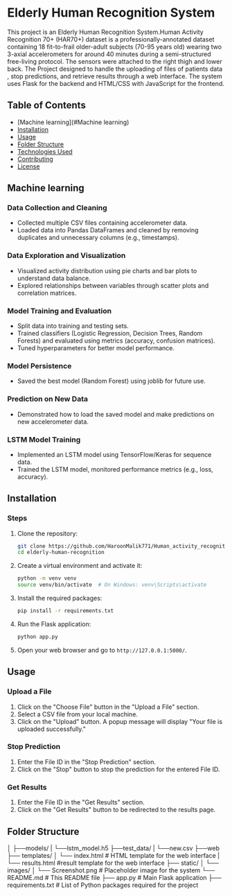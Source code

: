 # Elderly Human Recognition System
This project is an Elderly Human Recognition System.Human Activity Recognition 70+ (HAR70+) dataset is a professionally-annotated dataset containing 18 fit-to-frail older-adult subjects (70-95 years old) wearing two 3-axial accelerometers for around 40 minutes during a semi-structured free-living protocol. The sensors were attached to the right thigh and lower back. The Project designed to handle the uploading of files of patients data , stop predictions, and retrieve results through a web interface. The system uses Flask for the backend and HTML/CSS with JavaScript for the frontend.

## Table of Contents
- [Machine learning](#Machine learning)
- [Installation](#installation)
- [Usage](#usage)
- [Folder Structure](#folder-structure)
- [Technologies Used](#technologies-used)
- [Contributing](#contributing)
- [License](#license)

## Machine learning
### Data Collection and Cleaning

- Collected multiple CSV files containing accelerometer data.
- Loaded data into Pandas DataFrames and cleaned by removing duplicates and unnecessary columns (e.g., timestamps).

### Data Exploration and Visualization

- Visualized activity distribution using pie charts and bar plots to understand data balance.
- Explored relationships between variables through scatter plots and correlation matrices.

### Model Training and Evaluation

- Split data into training and testing sets.
- Trained classifiers (Logistic Regression, Decision Trees, Random Forests) and evaluated using metrics (accuracy, confusion matrices).
- Tuned hyperparameters for better model performance.

### Model Persistence

- Saved the best model (Random Forest) using joblib for future use.

### Prediction on New Data

- Demonstrated how to load the saved model and make predictions on new accelerometer data.

### LSTM Model Training

- Implemented an LSTM model using TensorFlow/Keras for sequence data.
- Trained the LSTM model, monitored performance metrics (e.g., loss, accuracy).

## Installation



### Steps
1. Clone the repository:
    ```bash
    git clone https://github.com/HaroonMalik771/Human_activity_recognition_system.git
    cd elderly-human-recognition
    ```

2. Create a virtual environment and activate it:
    ```bash
    python -m venv venv
    source venv/bin/activate  # On Windows: venv\Scripts\activate
    ```

3. Install the required packages:
    ```bash
    pip install -r requirements.txt
    ```

4. Run the Flask application:
    ```bash
    python app.py
    ```

5. Open your web browser and go to `http://127.0.0.1:5000/`.

## Usage

### Upload a File
1. Click on the "Choose File" button in the "Upload a File" section.
2. Select a CSV file from your local machine.
3. Click on the "Upload" button. A popup message will display "Your file is uploaded successfully."

### Stop Prediction
1. Enter the File ID in the "Stop Prediction" section.
2. Click on the "Stop" button to stop the prediction for the entered File ID.

### Get Results
1. Enter the File ID in the "Get Results" section.
2. Click on the "Get Results" button to be redirected to the results page.

## Folder Structure

│
├──models/
| └──lstm_model.h5
├──test_data/
| └──new.csv
├──web
├── templates/
│ └── index.html # HTML template for the web interface
| └── results.html #result template for the web interface
├── static/
│ └── images/
│ └── Screenshot.png # Placeholder image for the system
└── README.md # This README file
├── app.py # Main Flask application
├── requirements.txt # List of Python packages required for the project

